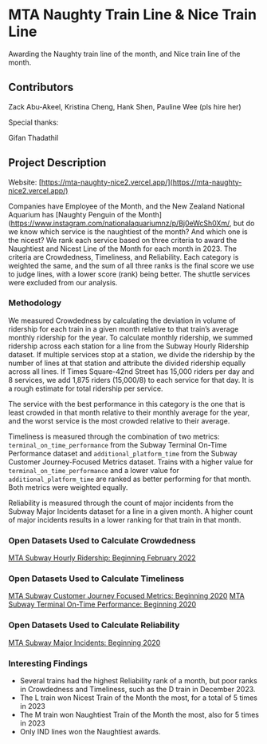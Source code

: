 # MTA Naughty Train Line & Nice Train Line
Awarding the Naughty train line of the month, and Nice train line of the month.

## Contributors
Zack Abu-Akeel, Kristina Cheng, Hank Shen, Pauline Wee (pls hire her)

Special thanks:

Gifan Thadathil


## Project Description
Website: [https://mta-naughty-nice2.vercel.app/](https://mta-naughty-nice2.vercel.app/)

Companies have Employee of the Month, and the New Zealand National Aquarium has [Naughty Penguin of the Month](https://www.instagram.com/nationalaquariumnz/p/Bj0eWcSh0Xm/, but do we know which 
service is the naughtiest of the month? And which one is the nicest? We rank each service based on three criteria to 
award the Naughtiest and Nicest Line of the Month for each month in 2023. The criteria are Crowdedness, Timeliness, and 
Reliability. Each category is weighted the same, and the sum of all three ranks is the final score we use to judge lines,
with a lower score (rank) being better. The shuttle services were excluded from our analysis.

### Methodology
We measured Crowdedness by calculating the deviation in volume of ridership for each train in a given month relative to 
that train’s average monthly ridership for the year. To calculate monthly ridership, we summed ridership across each 
station for a line from the Subway Hourly Ridership dataset. If multiple services stop at a station, we divide the 
ridership by the number of lines at that station and attribute the divided ridership equally across all lines. If 
Times Square-42nd Street has 15,000 riders per day and 8 services, we add 1,875 riders (15,000/8) to each service for that day. It 
is a rough estimate for total ridership per service.

The service with the best performance in this category is the one that is least crowded in that month relative to their 
monthly average for the year, and the worst service is the most crowded relative to their average.

Timeliness is measured  through the combination of two metrics: `terminal_on_time_performance` from the Subway Terminal 
On-Time Performance dataset and `additional_platform_time` from the Subway Customer Journey-Focused Metrics dataset. 
Trains with a higher value for `terminal_on_time_performance` and a lower value for `additional_platform_time` are ranked as
better performing for that month. Both metrics were weighted equally.

Reliability is measured through the count of major incidents from the Subway Major Incidents dataset for a line in a 
given month. A higher count of major incidents results in a lower ranking for that train in that month.

### Open Datasets Used to Calculate Crowdedness
[MTA Subway Hourly Ridership: Beginning February 2022](https://data.ny.gov/Transportation/MTA-Subway-Hourly-Ridership-Beginning-February-202/wujg-7c2s/about_data)

### Open Datasets Used to Calculate Timeliness
[MTA Subway Customer Journey Focused Metrics: Beginning 2020](https://data.ny.gov/Transportation/MTA-Subway-Customer-Journey-Focused-Metrics-Beginn/4apg-4kt9/about_data)
[MTA Subway Terminal On-Time Performance: Beginning 2020](https://data.ny.gov/Transportation/MTA-Subway-Terminal-On-Time-Performance-Beginning-/vtvh-gimj/about_data)

### Open Datasets Used to Calculate Reliability
[MTA Subway Major Incidents: Beginning 2020](https://data.ny.gov/Transportation/MTA-Subway-Major-Incidents-Beginning-2020/j6d2-s8m2/data_preview)

### Interesting Findings
* Several trains had the highest Reliability rank of a month, but poor ranks in Crowdedness and Timeliness, such as the D train in December 2023.
* The L train won Nicest Train of the Month the most, for a total of 5 times in 2023
* The M train won Naughtiest Train of the Month the most, also for 5 times in 2023
* Only IND lines won the Naughtiest awards.
